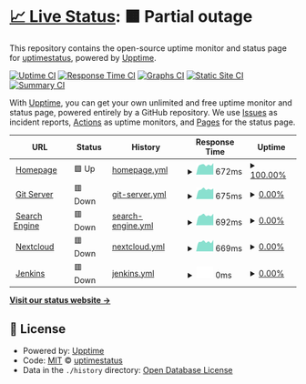 # [📈 Live Status](https://uptimestatus.github.io/upptime): <!--live status--> **🟧 Partial outage**

This repository contains the open-source uptime monitor and status page for [uptimestatus](https://uptimestatus.github.io/upptime), powered by [Upptime](https://github.com/upptime/upptime).

[![Uptime CI](https://github.com/uptimestatus/upptime/workflows/Uptime%20CI/badge.svg)](https://github.com/uptimestatus/upptime/actions?query=workflow%3A%22Uptime+CI%22)
[![Response Time CI](https://github.com/uptimestatus/upptime/workflows/Response%20Time%20CI/badge.svg)](https://github.com/uptimestatus/upptime/actions?query=workflow%3A%22Response+Time+CI%22)
[![Graphs CI](https://github.com/uptimestatus/upptime/workflows/Graphs%20CI/badge.svg)](https://github.com/uptimestatus/upptime/actions?query=workflow%3A%22Graphs+CI%22)
[![Static Site CI](https://github.com/uptimestatus/upptime/workflows/Static%20Site%20CI/badge.svg)](https://github.com/uptimestatus/upptime/actions?query=workflow%3A%22Static+Site+CI%22)
[![Summary CI](https://github.com/uptimestatus/upptime/workflows/Summary%20CI/badge.svg)](https://github.com/uptimestatus/upptime/actions?query=workflow%3A%22Summary+CI%22)

With [Upptime](https://upptime.js.org), you can get your own unlimited and free uptime monitor and status page, powered entirely by a GitHub repository. We use [Issues](https://github.com/uptimestatus/upptime/issues) as incident reports, [Actions](https://github.com/uptimestatus/upptime/actions) as uptime monitors, and [Pages](https://uptimestatus.github.io/upptime) for the status page.

<!--start: status pages-->
<!-- This summary is generated by Upptime (https://github.com/upptime/upptime) -->
<!-- Do not edit this manually, your changes will be overwritten -->
<!-- prettier-ignore -->
| URL | Status | History | Response Time | Uptime |
| --- | ------ | ------- | ------------- | ------ |
| <img alt="" src="https://favicons.githubusercontent.com/pavela.net" height="13"> [Homepage](https://pavela.net) | 🟩 Up | [homepage.yml](https://github.com/uptimestatus/upptime/commits/HEAD/history/homepage.yml) | <details><summary><img alt="Response time graph" src="./graphs/homepage/response-time-week.png" height="20"> 672ms</summary><br><a href="https://status.pavela.net/history/homepage"><img alt="Response time 731" src="https://img.shields.io/endpoint?url=https%3A%2F%2Fraw.githubusercontent.com%2Fuptimestatus%2Fupptime%2FHEAD%2Fapi%2Fhomepage%2Fresponse-time.json"></a><br><a href="https://status.pavela.net/history/homepage"><img alt="24-hour response time 795" src="https://img.shields.io/endpoint?url=https%3A%2F%2Fraw.githubusercontent.com%2Fuptimestatus%2Fupptime%2FHEAD%2Fapi%2Fhomepage%2Fresponse-time-day.json"></a><br><a href="https://status.pavela.net/history/homepage"><img alt="7-day response time 672" src="https://img.shields.io/endpoint?url=https%3A%2F%2Fraw.githubusercontent.com%2Fuptimestatus%2Fupptime%2FHEAD%2Fapi%2Fhomepage%2Fresponse-time-week.json"></a><br><a href="https://status.pavela.net/history/homepage"><img alt="30-day response time 818" src="https://img.shields.io/endpoint?url=https%3A%2F%2Fraw.githubusercontent.com%2Fuptimestatus%2Fupptime%2FHEAD%2Fapi%2Fhomepage%2Fresponse-time-month.json"></a><br><a href="https://status.pavela.net/history/homepage"><img alt="1-year response time 735" src="https://img.shields.io/endpoint?url=https%3A%2F%2Fraw.githubusercontent.com%2Fuptimestatus%2Fupptime%2FHEAD%2Fapi%2Fhomepage%2Fresponse-time-year.json"></a></details> | <details><summary><a href="https://status.pavela.net/history/homepage">100.00%</a></summary><a href="https://status.pavela.net/history/homepage"><img alt="All-time uptime 93.52%" src="https://img.shields.io/endpoint?url=https%3A%2F%2Fraw.githubusercontent.com%2Fuptimestatus%2Fupptime%2FHEAD%2Fapi%2Fhomepage%2Fuptime.json"></a><br><a href="https://status.pavela.net/history/homepage"><img alt="24-hour uptime 100.00%" src="https://img.shields.io/endpoint?url=https%3A%2F%2Fraw.githubusercontent.com%2Fuptimestatus%2Fupptime%2FHEAD%2Fapi%2Fhomepage%2Fuptime-day.json"></a><br><a href="https://status.pavela.net/history/homepage"><img alt="7-day uptime 100.00%" src="https://img.shields.io/endpoint?url=https%3A%2F%2Fraw.githubusercontent.com%2Fuptimestatus%2Fupptime%2FHEAD%2Fapi%2Fhomepage%2Fuptime-week.json"></a><br><a href="https://status.pavela.net/history/homepage"><img alt="30-day uptime 99.97%" src="https://img.shields.io/endpoint?url=https%3A%2F%2Fraw.githubusercontent.com%2Fuptimestatus%2Fupptime%2FHEAD%2Fapi%2Fhomepage%2Fuptime-month.json"></a><br><a href="https://status.pavela.net/history/homepage"><img alt="1-year uptime 92.54%" src="https://img.shields.io/endpoint?url=https%3A%2F%2Fraw.githubusercontent.com%2Fuptimestatus%2Fupptime%2FHEAD%2Fapi%2Fhomepage%2Fuptime-year.json"></a></details>
| <img alt="" src="https://favicons.githubusercontent.com/git.pavela.net" height="13"> [Git Server](https://git.pavela.net) | 🟥 Down | [git-server.yml](https://github.com/uptimestatus/upptime/commits/HEAD/history/git-server.yml) | <details><summary><img alt="Response time graph" src="./graphs/git-server/response-time-week.png" height="20"> 675ms</summary><br><a href="https://status.pavela.net/history/git-server"><img alt="Response time 867" src="https://img.shields.io/endpoint?url=https%3A%2F%2Fraw.githubusercontent.com%2Fuptimestatus%2Fupptime%2FHEAD%2Fapi%2Fgit-server%2Fresponse-time.json"></a><br><a href="https://status.pavela.net/history/git-server"><img alt="24-hour response time 725" src="https://img.shields.io/endpoint?url=https%3A%2F%2Fraw.githubusercontent.com%2Fuptimestatus%2Fupptime%2FHEAD%2Fapi%2Fgit-server%2Fresponse-time-day.json"></a><br><a href="https://status.pavela.net/history/git-server"><img alt="7-day response time 675" src="https://img.shields.io/endpoint?url=https%3A%2F%2Fraw.githubusercontent.com%2Fuptimestatus%2Fupptime%2FHEAD%2Fapi%2Fgit-server%2Fresponse-time-week.json"></a><br><a href="https://status.pavela.net/history/git-server"><img alt="30-day response time 702" src="https://img.shields.io/endpoint?url=https%3A%2F%2Fraw.githubusercontent.com%2Fuptimestatus%2Fupptime%2FHEAD%2Fapi%2Fgit-server%2Fresponse-time-month.json"></a><br><a href="https://status.pavela.net/history/git-server"><img alt="1-year response time 773" src="https://img.shields.io/endpoint?url=https%3A%2F%2Fraw.githubusercontent.com%2Fuptimestatus%2Fupptime%2FHEAD%2Fapi%2Fgit-server%2Fresponse-time-year.json"></a></details> | <details><summary><a href="https://status.pavela.net/history/git-server">0.00%</a></summary><a href="https://status.pavela.net/history/git-server"><img alt="All-time uptime 25.83%" src="https://img.shields.io/endpoint?url=https%3A%2F%2Fraw.githubusercontent.com%2Fuptimestatus%2Fupptime%2FHEAD%2Fapi%2Fgit-server%2Fuptime.json"></a><br><a href="https://status.pavela.net/history/git-server"><img alt="24-hour uptime 0.00%" src="https://img.shields.io/endpoint?url=https%3A%2F%2Fraw.githubusercontent.com%2Fuptimestatus%2Fupptime%2FHEAD%2Fapi%2Fgit-server%2Fuptime-day.json"></a><br><a href="https://status.pavela.net/history/git-server"><img alt="7-day uptime 0.00%" src="https://img.shields.io/endpoint?url=https%3A%2F%2Fraw.githubusercontent.com%2Fuptimestatus%2Fupptime%2FHEAD%2Fapi%2Fgit-server%2Fuptime-week.json"></a><br><a href="https://status.pavela.net/history/git-server"><img alt="30-day uptime 0.00%" src="https://img.shields.io/endpoint?url=https%3A%2F%2Fraw.githubusercontent.com%2Fuptimestatus%2Fupptime%2FHEAD%2Fapi%2Fgit-server%2Fuptime-month.json"></a><br><a href="https://status.pavela.net/history/git-server"><img alt="1-year uptime 14.55%" src="https://img.shields.io/endpoint?url=https%3A%2F%2Fraw.githubusercontent.com%2Fuptimestatus%2Fupptime%2FHEAD%2Fapi%2Fgit-server%2Fuptime-year.json"></a></details>
| <img alt="" src="https://favicons.githubusercontent.com/search.pavela.net" height="13"> [Search Engine](https://search.pavela.net) | 🟥 Down | [search-engine.yml](https://github.com/uptimestatus/upptime/commits/HEAD/history/search-engine.yml) | <details><summary><img alt="Response time graph" src="./graphs/search-engine/response-time-week.png" height="20"> 692ms</summary><br><a href="https://status.pavela.net/history/search-engine"><img alt="Response time 804" src="https://img.shields.io/endpoint?url=https%3A%2F%2Fraw.githubusercontent.com%2Fuptimestatus%2Fupptime%2FHEAD%2Fapi%2Fsearch-engine%2Fresponse-time.json"></a><br><a href="https://status.pavela.net/history/search-engine"><img alt="24-hour response time 796" src="https://img.shields.io/endpoint?url=https%3A%2F%2Fraw.githubusercontent.com%2Fuptimestatus%2Fupptime%2FHEAD%2Fapi%2Fsearch-engine%2Fresponse-time-day.json"></a><br><a href="https://status.pavela.net/history/search-engine"><img alt="7-day response time 692" src="https://img.shields.io/endpoint?url=https%3A%2F%2Fraw.githubusercontent.com%2Fuptimestatus%2Fupptime%2FHEAD%2Fapi%2Fsearch-engine%2Fresponse-time-week.json"></a><br><a href="https://status.pavela.net/history/search-engine"><img alt="30-day response time 708" src="https://img.shields.io/endpoint?url=https%3A%2F%2Fraw.githubusercontent.com%2Fuptimestatus%2Fupptime%2FHEAD%2Fapi%2Fsearch-engine%2Fresponse-time-month.json"></a><br><a href="https://status.pavela.net/history/search-engine"><img alt="1-year response time 815" src="https://img.shields.io/endpoint?url=https%3A%2F%2Fraw.githubusercontent.com%2Fuptimestatus%2Fupptime%2FHEAD%2Fapi%2Fsearch-engine%2Fresponse-time-year.json"></a></details> | <details><summary><a href="https://status.pavela.net/history/search-engine">0.00%</a></summary><a href="https://status.pavela.net/history/search-engine"><img alt="All-time uptime 63.22%" src="https://img.shields.io/endpoint?url=https%3A%2F%2Fraw.githubusercontent.com%2Fuptimestatus%2Fupptime%2FHEAD%2Fapi%2Fsearch-engine%2Fuptime.json"></a><br><a href="https://status.pavela.net/history/search-engine"><img alt="24-hour uptime 0.00%" src="https://img.shields.io/endpoint?url=https%3A%2F%2Fraw.githubusercontent.com%2Fuptimestatus%2Fupptime%2FHEAD%2Fapi%2Fsearch-engine%2Fuptime-day.json"></a><br><a href="https://status.pavela.net/history/search-engine"><img alt="7-day uptime 0.00%" src="https://img.shields.io/endpoint?url=https%3A%2F%2Fraw.githubusercontent.com%2Fuptimestatus%2Fupptime%2FHEAD%2Fapi%2Fsearch-engine%2Fuptime-week.json"></a><br><a href="https://status.pavela.net/history/search-engine"><img alt="30-day uptime 0.00%" src="https://img.shields.io/endpoint?url=https%3A%2F%2Fraw.githubusercontent.com%2Fuptimestatus%2Fupptime%2FHEAD%2Fapi%2Fsearch-engine%2Fuptime-month.json"></a><br><a href="https://status.pavela.net/history/search-engine"><img alt="1-year uptime 57.63%" src="https://img.shields.io/endpoint?url=https%3A%2F%2Fraw.githubusercontent.com%2Fuptimestatus%2Fupptime%2FHEAD%2Fapi%2Fsearch-engine%2Fuptime-year.json"></a></details>
| <img alt="" src="https://favicons.githubusercontent.com/cloud.pavela.net" height="13"> [Nextcloud](https://cloud.pavela.net) | 🟥 Down | [nextcloud.yml](https://github.com/uptimestatus/upptime/commits/HEAD/history/nextcloud.yml) | <details><summary><img alt="Response time graph" src="./graphs/nextcloud/response-time-week.png" height="20"> 669ms</summary><br><a href="https://status.pavela.net/history/nextcloud"><img alt="Response time 1139" src="https://img.shields.io/endpoint?url=https%3A%2F%2Fraw.githubusercontent.com%2Fuptimestatus%2Fupptime%2FHEAD%2Fapi%2Fnextcloud%2Fresponse-time.json"></a><br><a href="https://status.pavela.net/history/nextcloud"><img alt="24-hour response time 783" src="https://img.shields.io/endpoint?url=https%3A%2F%2Fraw.githubusercontent.com%2Fuptimestatus%2Fupptime%2FHEAD%2Fapi%2Fnextcloud%2Fresponse-time-day.json"></a><br><a href="https://status.pavela.net/history/nextcloud"><img alt="7-day response time 669" src="https://img.shields.io/endpoint?url=https%3A%2F%2Fraw.githubusercontent.com%2Fuptimestatus%2Fupptime%2FHEAD%2Fapi%2Fnextcloud%2Fresponse-time-week.json"></a><br><a href="https://status.pavela.net/history/nextcloud"><img alt="30-day response time 692" src="https://img.shields.io/endpoint?url=https%3A%2F%2Fraw.githubusercontent.com%2Fuptimestatus%2Fupptime%2FHEAD%2Fapi%2Fnextcloud%2Fresponse-time-month.json"></a><br><a href="https://status.pavela.net/history/nextcloud"><img alt="1-year response time 1134" src="https://img.shields.io/endpoint?url=https%3A%2F%2Fraw.githubusercontent.com%2Fuptimestatus%2Fupptime%2FHEAD%2Fapi%2Fnextcloud%2Fresponse-time-year.json"></a></details> | <details><summary><a href="https://status.pavela.net/history/nextcloud">0.00%</a></summary><a href="https://status.pavela.net/history/nextcloud"><img alt="All-time uptime 38.57%" src="https://img.shields.io/endpoint?url=https%3A%2F%2Fraw.githubusercontent.com%2Fuptimestatus%2Fupptime%2FHEAD%2Fapi%2Fnextcloud%2Fuptime.json"></a><br><a href="https://status.pavela.net/history/nextcloud"><img alt="24-hour uptime 0.00%" src="https://img.shields.io/endpoint?url=https%3A%2F%2Fraw.githubusercontent.com%2Fuptimestatus%2Fupptime%2FHEAD%2Fapi%2Fnextcloud%2Fuptime-day.json"></a><br><a href="https://status.pavela.net/history/nextcloud"><img alt="7-day uptime 0.00%" src="https://img.shields.io/endpoint?url=https%3A%2F%2Fraw.githubusercontent.com%2Fuptimestatus%2Fupptime%2FHEAD%2Fapi%2Fnextcloud%2Fuptime-week.json"></a><br><a href="https://status.pavela.net/history/nextcloud"><img alt="30-day uptime 0.00%" src="https://img.shields.io/endpoint?url=https%3A%2F%2Fraw.githubusercontent.com%2Fuptimestatus%2Fupptime%2FHEAD%2Fapi%2Fnextcloud%2Fuptime-month.json"></a><br><a href="https://status.pavela.net/history/nextcloud"><img alt="1-year uptime 29.22%" src="https://img.shields.io/endpoint?url=https%3A%2F%2Fraw.githubusercontent.com%2Fuptimestatus%2Fupptime%2FHEAD%2Fapi%2Fnextcloud%2Fuptime-year.json"></a></details>
| <img alt="" src="https://favicons.githubusercontent.com/jenkins.pavela.net" height="13"> [Jenkins](https://jenkins.pavela.net) | 🟥 Down | [jenkins.yml](https://github.com/uptimestatus/upptime/commits/HEAD/history/jenkins.yml) | <details><summary><img alt="Response time graph" src="./graphs/jenkins/response-time-week.png" height="20"> 0ms</summary><br><a href="https://status.pavela.net/history/jenkins"><img alt="Response time 7678" src="https://img.shields.io/endpoint?url=https%3A%2F%2Fraw.githubusercontent.com%2Fuptimestatus%2Fupptime%2FHEAD%2Fapi%2Fjenkins%2Fresponse-time.json"></a><br><a href="https://status.pavela.net/history/jenkins"><img alt="24-hour response time 0" src="https://img.shields.io/endpoint?url=https%3A%2F%2Fraw.githubusercontent.com%2Fuptimestatus%2Fupptime%2FHEAD%2Fapi%2Fjenkins%2Fresponse-time-day.json"></a><br><a href="https://status.pavela.net/history/jenkins"><img alt="7-day response time 0" src="https://img.shields.io/endpoint?url=https%3A%2F%2Fraw.githubusercontent.com%2Fuptimestatus%2Fupptime%2FHEAD%2Fapi%2Fjenkins%2Fresponse-time-week.json"></a><br><a href="https://status.pavela.net/history/jenkins"><img alt="30-day response time 10703" src="https://img.shields.io/endpoint?url=https%3A%2F%2Fraw.githubusercontent.com%2Fuptimestatus%2Fupptime%2FHEAD%2Fapi%2Fjenkins%2Fresponse-time-month.json"></a><br><a href="https://status.pavela.net/history/jenkins"><img alt="1-year response time 7678" src="https://img.shields.io/endpoint?url=https%3A%2F%2Fraw.githubusercontent.com%2Fuptimestatus%2Fupptime%2FHEAD%2Fapi%2Fjenkins%2Fresponse-time-year.json"></a></details> | <details><summary><a href="https://status.pavela.net/history/jenkins">0.00%</a></summary><a href="https://status.pavela.net/history/jenkins"><img alt="All-time uptime 47.86%" src="https://img.shields.io/endpoint?url=https%3A%2F%2Fraw.githubusercontent.com%2Fuptimestatus%2Fupptime%2FHEAD%2Fapi%2Fjenkins%2Fuptime.json"></a><br><a href="https://status.pavela.net/history/jenkins"><img alt="24-hour uptime 0.00%" src="https://img.shields.io/endpoint?url=https%3A%2F%2Fraw.githubusercontent.com%2Fuptimestatus%2Fupptime%2FHEAD%2Fapi%2Fjenkins%2Fuptime-day.json"></a><br><a href="https://status.pavela.net/history/jenkins"><img alt="7-day uptime 0.00%" src="https://img.shields.io/endpoint?url=https%3A%2F%2Fraw.githubusercontent.com%2Fuptimestatus%2Fupptime%2FHEAD%2Fapi%2Fjenkins%2Fuptime-week.json"></a><br><a href="https://status.pavela.net/history/jenkins"><img alt="30-day uptime 0.00%" src="https://img.shields.io/endpoint?url=https%3A%2F%2Fraw.githubusercontent.com%2Fuptimestatus%2Fupptime%2FHEAD%2Fapi%2Fjenkins%2Fuptime-month.json"></a><br><a href="https://status.pavela.net/history/jenkins"><img alt="1-year uptime 39.93%" src="https://img.shields.io/endpoint?url=https%3A%2F%2Fraw.githubusercontent.com%2Fuptimestatus%2Fupptime%2FHEAD%2Fapi%2Fjenkins%2Fuptime-year.json"></a></details>

<!--end: status pages-->

[**Visit our status website →**](https://uptimestatus.github.io/upptime)

## 📄 License

- Powered by: [Upptime](https://github.com/upptime/upptime)
- Code: [MIT](./LICENSE) © [uptimestatus](https://uptimestatus.github.io/upptime)
- Data in the `./history` directory: [Open Database License](https://opendatacommons.org/licenses/odbl/1-0/)
